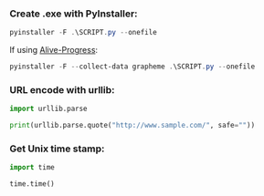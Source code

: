 ### Create .exe with PyInstaller:
```ps1
pyinstaller -F .\SCRIPT.py --onefile
```
If using [Alive-Progress](https://pypi.org/project/alive-progress/):
```ps1
pyinstaller -F --collect-data grapheme .\SCRIPT.py --onefile
```


### URL encode with urllib:
```py
import urllib.parse

print(urllib.parse.quote("http://www.sample.com/", safe=""))
```


### Get Unix time stamp:
```py
import time

time.time()
```
